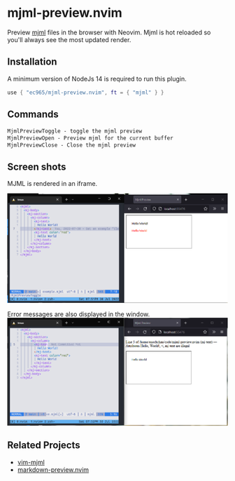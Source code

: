 # mjml-preview.nvim

Preview [mjml](https://mjml.io/) files in the browser with Neovim.
Mjml is hot reloaded so you'll always see the most updated render.

## Installation

A minimum version of NodeJs 14 is required to run this plugin.

```lua
use { "ec965/mjml-preview.nvim", ft = { "mjml" } }
```

## Commands

```
MjmlPreviewToggle - toggle the mjml preview
MjmlPreviewOpen - Preview mjml for the current buffer
MjmlPreviewClose - Close the mjml preview
```

## Screen shots

MJML is rendered in an iframe.

![Example](./assets/example.png)

Error messages are also displayed in the window.
![Error](./assets/error.png)

## Related Projects

- [vim-mjml](https://github.com/amadeus/vim-mjml)
- [markdown-preview.nvim](https://github.com/iamcco/markdown-preview.nvim)
